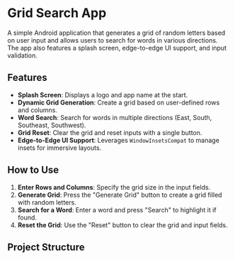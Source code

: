 # Grid Search App

A simple Android application that generates a grid of random letters based on user input and allows users to search for words in various directions. The app also features a splash screen, edge-to-edge UI support, and input validation.

## Features
- **Splash Screen**: Displays a logo and app name at the start.
- **Dynamic Grid Generation**: Create a grid based on user-defined rows and columns.
- **Word Search**: Search for words in multiple directions (East, South, Southeast, Southwest).
- **Grid Reset**: Clear the grid and reset inputs with a single button.
- **Edge-to-Edge UI Support**: Leverages `WindowInsetsCompat` to manage insets for immersive layouts.

## How to Use
1. **Enter Rows and Columns**: Specify the grid size in the input fields.
2. **Generate Grid**: Press the "Generate Grid" button to create a grid filled with random letters.
3. **Search for a Word**: Enter a word and press "Search" to highlight it if found.
4. **Reset the Grid**: Use the "Reset" button to clear the grid and input fields.

## Project Structure
